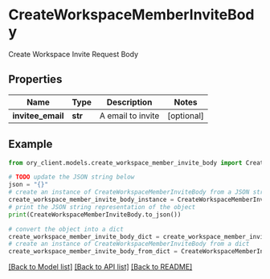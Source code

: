 # CreateWorkspaceMemberInviteBody

Create Workspace Invite Request Body

## Properties

Name | Type | Description | Notes
------------ | ------------- | ------------- | -------------
**invitee_email** | **str** | A email to invite | [optional] 

## Example

```python
from ory_client.models.create_workspace_member_invite_body import CreateWorkspaceMemberInviteBody

# TODO update the JSON string below
json = "{}"
# create an instance of CreateWorkspaceMemberInviteBody from a JSON string
create_workspace_member_invite_body_instance = CreateWorkspaceMemberInviteBody.from_json(json)
# print the JSON string representation of the object
print(CreateWorkspaceMemberInviteBody.to_json())

# convert the object into a dict
create_workspace_member_invite_body_dict = create_workspace_member_invite_body_instance.to_dict()
# create an instance of CreateWorkspaceMemberInviteBody from a dict
create_workspace_member_invite_body_from_dict = CreateWorkspaceMemberInviteBody.from_dict(create_workspace_member_invite_body_dict)
```
[[Back to Model list]](../README.md#documentation-for-models) [[Back to API list]](../README.md#documentation-for-api-endpoints) [[Back to README]](../README.md)


